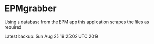 # EPMgrabber
Using a database from the EPM app this application scrapes the files as required


Latest backup: Sun Aug 25 19:25:02 UTC 2019
